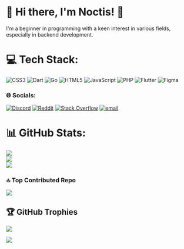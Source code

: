 # 💫 Hi there, I'm Noctis! 👋
I'm a beginner in programming with a keen interest in various fields, especially in backend development.

# 💻 Tech Stack:
![CSS3](https://img.shields.io/badge/css3-%231572B6.svg?style=for-the-badge&logo=css3&logoColor=white) ![Dart](https://img.shields.io/badge/dart-%230175C2.svg?style=for-the-badge&logo=dart&logoColor=white) ![Go](https://img.shields.io/badge/go-%2300ADD8.svg?style=for-the-badge&logo=go&logoColor=white) ![HTML5](https://img.shields.io/badge/html5-%23E34F26.svg?style=for-the-badge&logo=html5&logoColor=white) ![JavaScript](https://img.shields.io/badge/javascript-%23323330.svg?style=for-the-badge&logo=javascript&logoColor=%23F7DF1E) ![PHP](https://img.shields.io/badge/php-%23777BB4.svg?style=for-the-badge&logo=php&logoColor=white) ![Flutter](https://img.shields.io/badge/Flutter-%2302569B.svg?style=for-the-badge&logo=Flutter&logoColor=white) ![Figma](https://img.shields.io/badge/figma-%23F24E1E.svg?style=for-the-badge&logo=figma&logoColor=white)

### 🌐 Socials:
[![Discord](https://img.shields.io/badge/Discord-%237289DA.svg?logo=discord&logoColor=white)](https://discord.gg/d0uzo)
[![Reddit](https://img.shields.io/badge/Reddit-%23FF4500.svg?logo=Reddit&logoColor=white)](https://www.reddit.com/user/No-Difficulty-9411/)
[![Stack Overflow](https://img.shields.io/badge/-Stackoverflow-FE7A16?logo=stack-overflow&logoColor=white)]([https://stackoverflow.com/users/31203604/noctis])
[![email](https://img.shields.io/badge/Email-D14836?logo=gmail&logoColor=white)](mailto:muradofficial001@gmail.com)

# 📊 GitHub Stats:
![](https://github-readme-stats.vercel.app/api?username=Rezotta&theme=radical&hide_border=false&include_all_commits=true&count_private=true)</br>
![](https://nirzak-streak-stats.vercel.app/?user=Rezotta&theme=radical&hide_border=false)</br>
![](https://github-readme-stats.vercel.app/api/top-langs/?username=Rezotta&theme=radical&hide_border=false&include_all_commits=true&count_private=true&layout=compact)</br>

### 🔝 Top Contributed Repo
![](https://github-contributor-stats.vercel.app/api?username=Rezotta&limit=5&theme=radical&combine_all_yearly_contributions=true)

## 🏆 GitHub Trophies
![](https://github-profile-trophy.vercel.app/?username=Rezotta&theme=radical&no-frame=false&no-bg=true&margin-w=4)

[![](https://visitcount.itsvg.in/api?id=Rezotta&icon=0&color=1)](https://visitcount.itsvg.in)
